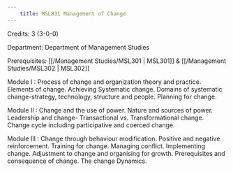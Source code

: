 ```yaml
---
    title: MSL831 Management of Change
---
```

Credits: 3 (3-0-0)

Department: Department of Management Studies

Prerequisites: [[/Management Studies/MSL301 | MSL301]] & [[/Management Studies/MSL302 | MSL302]]

Module I : Process of change and organization theory and practice. Elements of change. Achieving Systematic change. Domains of systematic change-strategy, technology, structure and people. Planning for change.

Module II : Change and the use of power. Nature and sources of power. Leadership and change- Transactional vs. Transformational change. Change cycle including participative and coerced change.

Module III : Change through behaviour modification. Positive and negative reinforcement. Training for change. Managing conflict. Implementing change. Adjustment to change and organising for growth. Prerequisites and consequence of change. The change Dynamics.
